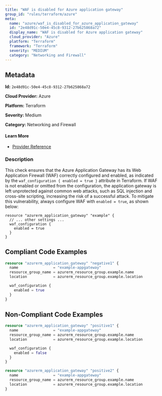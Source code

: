 ```yaml
---
title: "WAF is disabled for Azure application gateway"
group_id: "rules/terraform/azure"
meta:
  name: "azure/waf_is_disabled_for_azure_application_gateway"
  id: "2e48d91c-50e4-45c8-9312-27b625868a72"
  display_name: "WAF is disabled for Azure application gateway"
  cloud_provider: "Azure"
  platform: "Terraform"
  framework: "Terraform"
  severity: "MEDIUM"
  category: "Networking and Firewall"
---
```

## Metadata

**Id:** `2e48d91c-50e4-45c8-9312-27b625868a72`

**Cloud Provider:** Azure

**Platform:** Terraform

**Severity:** Medium

**Category:** Networking and Firewall

#### Learn More

 - [Provider Reference](https://registry.terraform.io/providers/hashicorp/azurerm/latest/docs/resources/application_gateway)

### Description

 This check ensures that the Azure Application Gateway has its Web Application Firewall (WAF) correctly configured and enabled, as indicated by the `waf_configuration { enabled = true }` attribute in Terraform. If WAF is not enabled or omitted from the configuration, the application gateway is left unprotected against common web attacks, such as SQL injection and cross-site scripting, increasing the risk of a successful attack. To mitigate this vulnerability, always configure WAF with `enabled = true`, as shown below:

```
resource "azurerm_application_gateway" "example" {
  // ... other settings ...
  waf_configuration {
    enabled = true
  }
}
```


## Compliant Code Examples
```terraform
resource "azurerm_application_gateway" "negative1" {
  name                = "example-appgateway"
  resource_group_name = azurerm_resource_group.example.name
  location            = azurerm_resource_group.example.location

  waf_configuration {
    enabled = true
  }
}
```
## Non-Compliant Code Examples
```terraform
resource "azurerm_application_gateway" "positive1" {
  name                = "example-appgateway"
  resource_group_name = azurerm_resource_group.example.name
  location            = azurerm_resource_group.example.location

  waf_configuration {
    enabled = false
  }
}

resource "azurerm_application_gateway" "positive2" {
  name                = "example-appgateway"
  resource_group_name = azurerm_resource_group.example.name
  location            = azurerm_resource_group.example.location
}
```